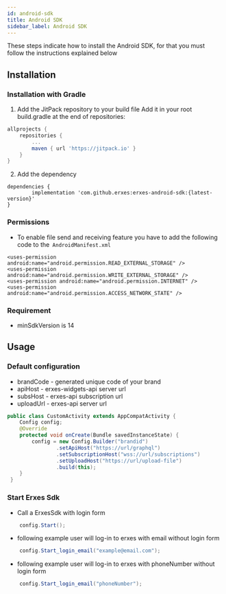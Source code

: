 ```yaml
---
id: android-sdk
title: Android SDK
sidebar_label: Android SDK
---
```


<!--Content-->

These steps indicate how to install the Android SDK, for that you must follow the instructions explained below

## Installation

### Installation with Gradle
1. Add the JitPack repository to your build file
Add it in your root build.gradle at the end of repositories:

```gradle
allprojects {
    repositories {
        ...
        maven { url 'https://jitpack.io' }
    }
}
```
2. Add the dependency
```
dependencies {
        implementation 'com.github.erxes:erxes-android-sdk:{latest-version}'
}
```
### Permissions

+ To enable file send and receiving feature you have to add the following code to the``` AndroidManifest.xml```
```
<uses-permission android:name="android.permission.READ_EXTERNAL_STORAGE" />
<uses-permission android:name="android.permission.WRITE_EXTERNAL_STORAGE" />
<uses-permission android:name="android.permission.INTERNET" />
<uses-permission android:name="android.permission.ACCESS_NETWORK_STATE" />
```

### Requirement

+ minSdkVersion is 14

## Usage

### Default configuration
+ brandCode - generated unique code of your brand
+ apiHost - erxes-widgets-api server url
+ subsHost - erxes-api subscription url
+ uploadUrl - erxes-api server url

```java
public class CustomActivity extends AppCompatActivity {
    Config config;
    @Override
    protected void onCreate(Bundle savedInstanceState) {
        config = new Config.Builder("brandid")
                .setApiHost("https://url/graphql")
                .setSubscriptionHost("wss://url/subscriptions")
                .setUploadHost("https://url/upload-file")
                .build(this);
    }
 }
```
### Start Erxes Sdk

+ Call a ErxesSdk with login form
```java
    config.Start();
```
+ following example user will log-in to erxes with email without login form

```java
    config.Start_login_email("example@email.com");
```
+ following example user will log-in to erxes with phoneNumber without login form
```java
    config.Start_login_email("phoneNumber");
```